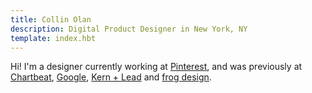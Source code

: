 ```yaml
---
title: Collin Olan
description: Digital Product Designer in New York, NY
template: index.hbt
---
```

Hi! I'm a designer currently working at <a href="http://pinterest.com" rel="external" class="pinterest">Pinterest</a>, and was previously at <a href="http://chartbeat.com" rel="external" class="chartbeat">Chartbeat</a>, <a href="http://google.com/design" rel="external" class="google"><span>G</span><span>o</span><span>o</span><span>g</span><span>l</span><span>e</span></a>, <a href="http://kernandlead.com" rel="external" class="kernandlead">Kern + Lead</a> and <a href="http://www.frogdesign.com" rel="external" class="frogdesign">frog design</a>.
